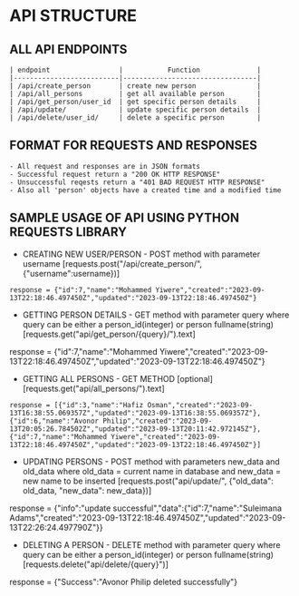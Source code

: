 # API STRUCTURE 

## ALL API ENDPOINTS 

    | endpoint                 |           Function              | 
    |--------------------------|---------------------------------|
    | /api/create_person       | create new person               | 
    | /api/all_persons         | get all available person        | 
    | /api/get_person/user_id  | get specific person details     | 
    | /api/update/             | update specific person details  | 
    | /api/delete/user_id/     | delete a specific person        | 
   

## FORMAT FOR REQUESTS AND RESPONSES
    - All request and responses are in JSON formats
    - Successful request return a "200 OK HTTP RESPONSE"
    - Unsuccessful reqests return a "401 BAD REQUEST HTTP RESPONSE"
    - Also all 'person' objects have a created time and a modified time


## SAMPLE USAGE OF API USING PYTHON REQUESTS LIBRARY

   - CREATING NEW USER/PERSON - POST method with parameter username
    [requests.post("/api/create_person/", {"username":username})]

    response = {"id":7,"name":"Mohammed Yiwere","created":"2023-09-13T22:18:46.497450Z","updated":"2023-09-13T22:18:46.497450Z"}
    
   - GETTING PERSON DETAILS - GET method with parameter query
   where query can be either a person_id(integer) or person fullname(string)
   [requests.get("api/get_person/{query}/").text]

   response = {"id":7,"name":"Mohammed Yiwere","created":"2023-09-13T22:18:46.497450Z","updated":"2023-09-13T22:18:46.497450Z"}

   - GETTING ALL PERSONS - GET METHOD [optional]
   [requests.get("api/all_persons/").text]

    response = [{"id":3,"name":"Hafiz Osman","created":"2023-09-13T16:38:55.069357Z","updated":"2023-09-13T16:38:55.069357Z"},{"id":6,"name":"Avonor Philip","created":"2023-09-13T20:05:26.784502Z","updated":"2023-09-13T20:11:42.972145Z"},{"id":7,"name":"Mohammed Yiwere","created":"2023-09-13T22:18:46.497450Z","updated":"2023-09-13T22:18:46.497450Z"}]

   - UPDATING PERSONS - POST method with parameters new_data and old_data
   where old_data = current name in database and new_data = new name to be inserted
   [requests.post("api/update/", {"old_data": old_data, "new_data": new_data})]

   response = {"info":"update successful","data":{"id":7,"name":"Suleimana Adams","created":"2023-09-13T22:18:46.497450Z","updated":"2023-09-13T22:26:24.497790Z"}}

   - DELETING A PERSON - DELETE method with parameter query
   where query can be either a person_id(integer) or person fullname(string)
   [requests.delete("api/delete/{query}")]

   response = {"Success":"Avonor Philip deleted successfully"}